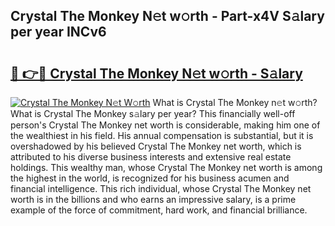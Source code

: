 ## Crystal The Monkey N𝚎t w𝚘rth - Part-x4V S𝚊lary per year INCv6

# <h2><a href="http://gc1s4ef.nevu.top/?p=Crystal+The+Monkey">🔗 👉🔴 Crystal The Monkey N𝚎t w𝚘rth - S𝚊lary</a></h2>

[![Crystal The Monkey N𝚎t W𝚘rth](https://i.imgur.com/Oavwk0R.jpeg)](http://gc1s4ef.nevu.top/?p=Crystal+The+Monkey)
What is Crystal The Monkey n𝚎t w𝚘rth? What is Crystal The Monkey s𝚊lary per year?
This financially well-off person's Crystal The Monkey net worth is considerable, making him one of the wealthiest in his field. His annual compensation is substantial, but it is overshadowed by his believed Crystal The Monkey net worth, which is attributed to his diverse business interests and extensive real estate holdings. This wealthy man, whose Crystal The Monkey net worth is among the highest in the world, is recognized for his business acumen and financial intelligence. This rich individual, whose Crystal The Monkey net worth is in the billions and who earns an impressive salary, is a prime example of the force of commitment, hard work, and financial brilliance.
